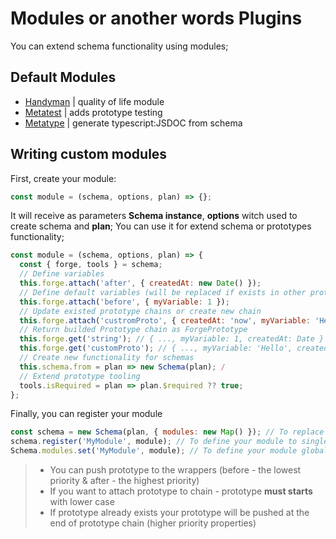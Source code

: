 # Modules or another words Plugins

You can extend schema functionality using modules;

## Default Modules

- [Handyman](../modules/handyman/README.md) | quality of life module
- [Metatest](../modules/test/README.md) | adds prototype testing
- [Metatype]('../modules/types/README.md') | generate typescript:JSDOC from schema

## Writing custom modules

First, create your module:

```js
const module = (schema, options, plan) => {};
```

It will receive as parameters **Schema instance**, **options** witch used to create schema and
**plan**; You can use it for extend schema or prototypes functionality;

```js
const module = (schema, options, plan) => {
  const { forge, tools } = schema;
  // Define variables
  this.forge.attach('after', { createdAt: new Date() });
  // Define default variables (will be replaced if exists in other prototype)
  this.forge.attach('before', { myVariable: 1 });
  // Update existed prototype chains or create new chain
  this.forge.attach('custromProto', { createdAt: 'now', myVariable: 'Hello' });
  // Return builded Prototype chain as ForgePrototype
  this.forge.get('string'); // { ..., myVariable: 1, createdAt: Date }
  this.forge.get('customProto'); // { ..., myVariable: 'Hello', createdAt: Date }
  // Create new functionality for schemas
  this.schema.from = plan => new Schema(plan); /
  // Extend prototype tooling
  tools.isRequired = plan => plan.$required ?? true;
};
```

Finally, you can register your module

```js
const schema = new Schema(plan, { modules: new Map() }); // To replace global modules
schema.register('MyModule', module); // To define your module to single instance
Schema.modules.set('MyModule', module); // To define your module globally
```

> - You can push prototype to the wrappers (before - the lowest priority & after - the highest
>   priority)
> - If you want to attach prototype to chain - prototype **must starts** with lower case
> - If prototype already exists your prototype will be pushed at the end of prototype chain (higher
>   priority properties)
